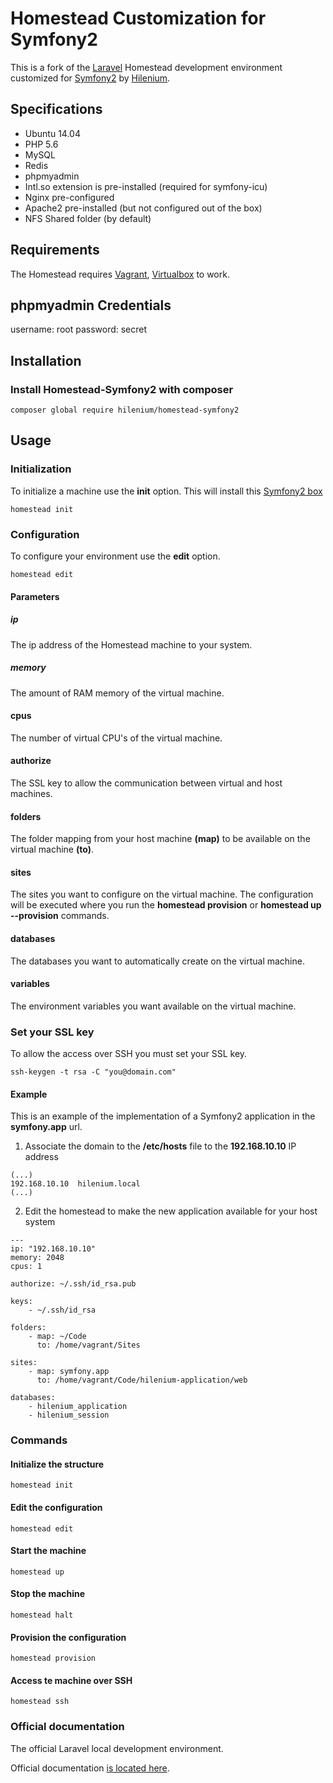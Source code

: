 # Homestead Customization for Symfony2

This is a fork of the [Laravel](http://laravel.com/) Homestead development environment customized for [Symfony2](http://symfony.com/) by [Hilenium](http://hilenium.com).

## Specifications

- Ubuntu 14.04
- PHP 5.6
- MySQL
- Redis
- phpmyadmin
- Intl.so extension is pre-installed (required for symfony-icu)
- Nginx pre-configured
- Apache2 pre-installed (but not configured out of the box)
- NFS Shared folder (by default)

## Requirements

The Homestead requires [Vagrant](http://vagrantup.com), [Virtualbox](http://virtualbox.org) to work.

## phpmyadmin Credentials

username: root
password: secret

## Installation

### Install Homestead-Symfony2 with composer

```
composer global require hilenium/homestead-symfony2
```

## Usage

### Initialization

To initialize a machine use the **init** option. This will install this [Symfony2 box](https://atlas.hashicorp.com/hilenium)

```
homestead init
```

### Configuration

To configure your environment use the **edit** option.

```
homestead edit
```

#### Parameters

##### ip

The ip address of the Homestead machine to your system.

##### memory

The amount of RAM memory of the virtual machine.

#### cpus

The number of virtual CPU's of the virtual machine.

#### authorize

The SSL key to allow the communication between virtual and host machines.

#### folders

The folder mapping from your host machine **(map)** to be available on the virtual machine **(to)**.

#### sites

The sites you want to configure on the virtual machine. The configuration will be executed where you run the **homestead provision** or **homestead up --provision** commands.

#### databases

The databases you want to automatically create on the virtual machine.

#### variables

The environment variables you want available on the virtual machine.

### Set your SSL key

To allow the access over SSH you must set your SSL key.

```
ssh-keygen -t rsa -C "you@domain.com"
```

#### Example

This is an example of the implementation of a Symfony2 application in the **symfony.app** url.

1. Associate the domain to the **/etc/hosts** file to the **192.168.10.10** IP address

```
(...)
192.168.10.10  hilenium.local
(...)
```

2. Edit the homestead to make the new application available for your host system
```
---
ip: "192.168.10.10"
memory: 2048
cpus: 1

authorize: ~/.ssh/id_rsa.pub

keys:
    - ~/.ssh/id_rsa

folders:
    - map: ~/Code
      to: /home/vagrant/Sites

sites:
    - map: symfony.app
      to: /home/vagrant/Code/hilenium-application/web

databases:
    - hilenium_application
    - hilenium_session

```

### Commands

#### Initialize the structure

```
homestead init
```

#### Edit the configuration

```
homestead edit
```

#### Start the machine

```
homestead up
```

#### Stop the machine

```
homestead halt
```

#### Provision the configuration

```
homestead provision
```

#### Access te machine over SSH

```
homestead ssh
```

### Official documentation

The official Laravel local development environment.

Official documentation [is located here](http://laravel.com/docs/homestead?version=4.2).